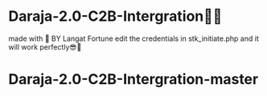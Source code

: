 # Daraja-2.0-C2B-Intergration👨‍💻
made with 💖 BY Langat Fortune
edit the credentials in stk_initiate.php and it will work perfectly😎🌈
# Daraja-2.0-C2B-Intergration-master
